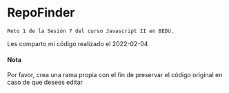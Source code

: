 RepoFinder
=======
```
Reto 1 de la Sesión 7 del curso Javascript II en BEDU.
```

Les comparto mi código realizado el 2022-02-04

#### Nota
Por favor, crea una rama propia con el fin de preservar el código original en caso de que desees editar